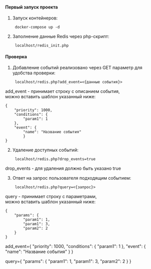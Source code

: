 #### Первый запуск проекта

1. Запуск контейнеров:   

        docker-compose up -d

2. Заполнение данные Redis через php-скрипт:

        localhost/redis_init.php
     
#### Проверка

1. Добавление событий реализовано через GET параметр для удобства проверки:    

        localhost/redis.php?add_event=<{данные события}>     

add_event - принимает строку с описанием события,    
 можно вставить шаблон указанный ниже:         

    {
        "priority": 1000, 
        "conditions": {
            "param1": 1
        }, 
        "event": {
            "name": "Название события"
            }
    }

2. Удаление доступных событий:    

        localhost/redis.php?drop_events=true     
 
drop_events - для удаления должно быть указано true

3. Ответ на запрос пользователя подходящим событием:   

        localhost/redis.php?query=<{запрос}>     

query - принимает строку с параметрами,    
 можно вставить шаблон указанный ниже:     
 
    { 
        "params": {
            "param1": 1,
            "param1": 3,
            "param2": 2
        }
    }
    





    
    

    
    
    
    
    
add_event={
    "priority": 1000, 
    "conditions": {
        "param1": 1
    }, 
    "event": {
        "name": "Название события"
        }
}
    
query={ 
    "params": {
        "param1": 1,
        "param1": 3,
        "param2": 2
    }
}
